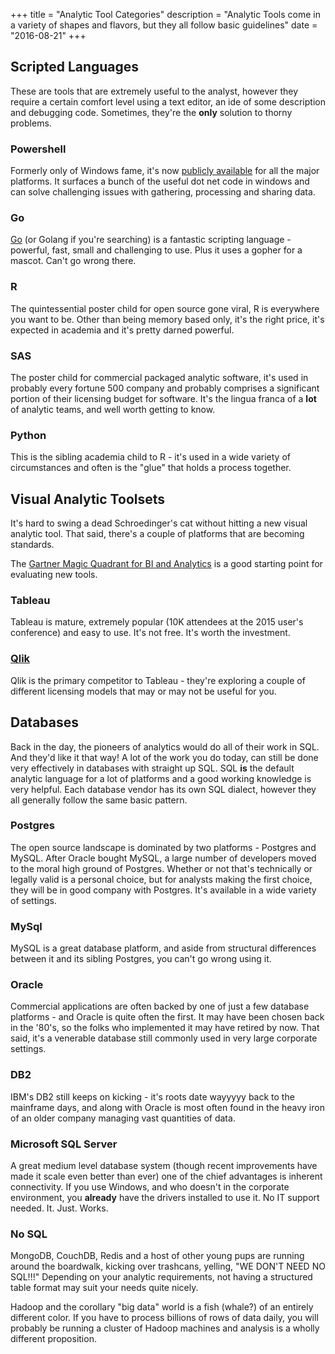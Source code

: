 +++
title = "Analytic Tool Categories"
description = "Analytic Tools come in a variety of shapes and flavors, but they all follow basic guidelines"
date = "2016-08-21"
+++


## Scripted Languages

These are tools that are extremely useful to the analyst, however they require a certain comfort level using a text editor, an ide of some description and debugging code.  Sometimes, they're the __only__ solution to thorny problems.

### Powershell


Formerly only of Windows fame, it's now [publicly available](https://github.com/powershell/powershell) for all the major platforms.  It surfaces a bunch of the useful dot net code in windows and can solve challenging issues with gathering, processing and sharing data.


### Go

[Go](https://golang.org/) (or Golang if you're searching) is a fantastic scripting language - powerful, fast, small and challenging to use.  Plus it uses a gopher for a mascot.  Can't go wrong there.

### R

The quintessential poster child for open source gone viral, R is everywhere you want to be.  Other than being memory based only, it's the right price, it's expected in academia and it's pretty darned powerful.  

### SAS

The poster child for commercial packaged analytic software, it's used in probably every fortune 500 company and probably comprises a significant portion of their licensing budget for software.  It's the lingua franca of a __lot__ of analytic teams, and well worth getting to know.  

### Python

This is the sibling academia child to R - it's used in a wide variety of circumstances and often is the "glue" that holds a process together.

## Visual Analytic Toolsets

It's hard to swing a dead Schroedinger's cat without hitting a new visual analytic tool.  That said, there's a couple of platforms that are becoming standards.

The [Gartner Magic Quadrant for BI and Analytics](https://www.gartner.com/doc/reprints?id=1-2XXET8P&ct=160204) is a good starting point for evaluating new tools.

### Tableau

Tableau is mature, extremely popular (10K attendees at the 2015 user's conference) and easy to use.  It's not free. It's worth the investment.

### [Qlik](http://www.qlik.com/)
Qlik is the primary competitor to Tableau - they're exploring a couple of different licensing models that may or may not be useful for you.


## Databases

Back in the day, the pioneers of analytics would do all of their work in SQL.  And they'd like it that way!  A lot of the work you do today, can still be done very effectively in databases with straight up SQL.  SQL __is__ the default analytic language for a lot of platforms and a good working knowledge is very helpful.  Each database vendor has its own SQL dialect, however they all generally follow the same basic pattern.  

### Postgres
The open source landscape is dominated by two platforms - Postgres and MySQL.  After Oracle bought MySQL, a large number of developers moved to the moral high ground of Postgres.  Whether or not that's technically or legally valid is a personal choice, but for analysts making the first choice, they will be in good company with Postgres.  It's available in a wide variety of settings.

### MySql
MySQL is a great database platform, and aside from structural differences between it and its sibling Postgres, you can't go wrong using it.

### Oracle
Commercial applications are often backed by one of just a few database platforms - and Oracle is quite often the first.  It may have been chosen back in the '80's, so the folks who implemented it may have retired by now.  That said, it's a venerable database still commonly used in very large corporate settings.

### DB2

IBM's DB2 still keeps on kicking - it's roots date wayyyyy back to the mainframe days, and along with Oracle is most often found in the heavy iron of an older company managing vast quantities of data.


### Microsoft SQL Server

A great medium level database system (though recent improvements have made it scale even better than ever) one of the chief advantages is inherent connectivity.  If you use Windows, and who doesn't in the corporate environment, you __already__ have the drivers installed to use it.  No IT support needed.  It. Just. Works.  

### No SQL

MongoDB, CouchDB, Redis and a host of other young pups are running around the boardwalk, kicking over trashcans, yelling, "WE DON'T NEED NO SQL!!!"  Depending on your analytic requirements, not having a structured table format may suit your needs quite nicely.

Hadoop and the corollary "big data" world is a fish (whale?) of an entirely different color.  If you have to process billions of rows of data daily, you will probably be running a cluster of Hadoop machines and analysis is a wholly different proposition.
